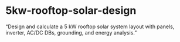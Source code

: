 # 5kw-rooftop-solar-design
“Design and calculate a 5 kW rooftop solar system layout with panels, inverter, AC/DC DBs, grounding, and energy analysis.”
